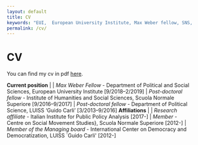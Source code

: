 ```yaml
---
layout: default
title: CV
keywords: "EUI,  European University Institute, Max Weber fellow, SNS, Scuola Normale Superiore, LUISS, LUISS Guido Carli, post-doc, mario quaranta, publications, cv, CV, political science, sociology, political sociology, political protest, economic crisis, political participation, research, articles, article, Scuola Normale Superiore, book, books, conference, paper, researchgate, academia, googe scholar, scholar, dipartimento di scienze politiche, department of political science, democracy, political, social, european, participation, political science, social media"
permalink: /cv/
---
```


# CV

You can find my cv in pdf [here](/cv-quaranta.pdf).


**Current position**  |
                      | *Max Weber Fellow* - Department of Political and Social Sciences, European University Institute [9/2018–2/2019]
                      | *Post-doctoral fellow* - Institute of Humanities and Social Sciences, Scuola Normale Superiore [9/2016–9/2017]
                      | *Post-doctoral fellow* - Department of Political Science, LUISS ‘Guido Carli’ [3/2013–9/2016]
**Affiliations**      |
                      | *Research affiliate* - Italian Institute for Public Policy Analysis [2017-]
                      | *Member* - Centre on Social Movement Studies}, Scuola Normale Superiore [2012-]
                      | *Member of the Managing board* - International Center on Democracy and Democratization, LUISS `Guido Carli' [2012-]
